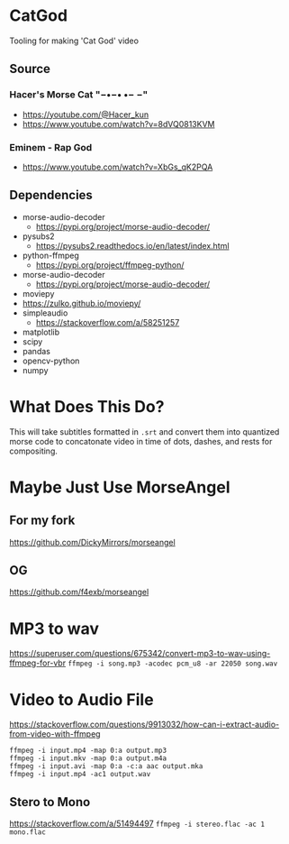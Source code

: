 # CatGod
Tooling for making 'Cat God' video

## Source 
### Hacer's Morse Cat "−•−• •− −"
* https://youtube.com/@Hacer_kun
* https://www.youtube.com/watch?v=8dVQ0813KVM

### Eminem - Rap God
* https://www.youtube.com/watch?v=XbGs_qK2PQA

## Dependencies
* morse-audio-decoder
  * https://pypi.org/project/morse-audio-decoder/
* pysubs2
  * https://pysubs2.readthedocs.io/en/latest/index.html
* python-ffmpeg
  * https://pypi.org/project/ffmpeg-python/
* morse-audio-decoder
  * https://pypi.org/project/morse-audio-decoder/
* moviepy
 * https://zulko.github.io/moviepy/
* simpleaudio 
  * https://stackoverflow.com/a/58251257
* matplotlib
* scipy
* pandas
* opencv-python
* numpy

# What Does This Do?
This will take subtitles formatted in `.srt` and convert them into quantized morse code to concatonate video in time of dots, dashes, and rests for compositing.

# Maybe Just Use MorseAngel
## For my fork
https://github.com/DickyMirrors/morseangel

## OG
https://github.com/f4exb/morseangel

# MP3 to wav
https://superuser.com/questions/675342/convert-mp3-to-wav-using-ffmpeg-for-vbr
`ffmpeg -i song.mp3 -acodec pcm_u8 -ar 22050 song.wav`

# Video to Audio File
https://stackoverflow.com/questions/9913032/how-can-i-extract-audio-from-video-with-ffmpeg

```
ffmpeg -i input.mp4 -map 0:a output.mp3
ffmpeg -i input.mkv -map 0:a output.m4a
ffmpeg -i input.avi -map 0:a -c:a aac output.mka
ffmpeg -i input.mp4 -ac1 output.wav
```
## Stero to Mono
https://stackoverflow.com/a/51494497
`ffmpeg -i stereo.flac -ac 1 mono.flac`